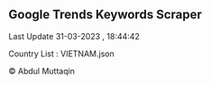 

## Google Trends Keywords Scraper 
 
Last Update 31-03-2023 , 18:44:42

Country List :
VIETNAM.json



© Abdul Muttaqin 
